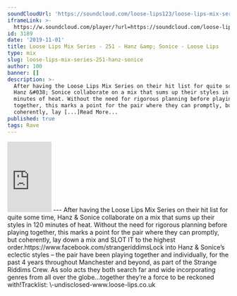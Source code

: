 ```yaml
---
soundCloudUrl: 'https://soundcloud.com/loose-lips123/loose-lips-mix-series-251-hanz-sonice'
iframeLink: >-
  https://w.soundcloud.com/player/?url=https://soundcloud.com/loose-lips123/loose-lips-mix-series-251-hanz-sonice&color=00aabb&auto_play=false&hide_related=false&show_comments=true&show_user=true&show_reposts=false
id: 3189
date: '2019-11-01'
title: Loose Lips Mix Series - 251 - Hanz &amp; Sonice - Loose Lips
type: mix
slug: loose-lips-mix-series-251-hanz-sonice
author: 100
banner: []
description: >-
  After having the Loose Lips Mix Series on their hit list for quite some time,
  Hanz &#038; Sonice collaborate on a mix that sums up their styles in 120
  minutes of heat. Without the need for rigorous planning before playing
  together, this marks a point for the pair where they can promptly, but
  coherently, lay [...]Read More...
published: true
tags: Rave
---
```

<iframe id="sc-widget" title="title" width="100" height="160" scrolling="no" frameborder="yes" allow="autoplay" src="https://w.soundcloud.com/player/?url=https://soundcloud.com/loose-lips123/loose-lips-mix-series-251-hanz-sonice&amp;color=00aabb&amp;auto_play=false&amp;hide_related=false&amp;show_comments=true&amp;show_user=true&amp;show_reposts=false"></iframe>
---
After having the Loose Lips Mix Series on their hit list for quite some time, Hanz & Sonice collaborate on a mix that sums up their styles in 120 minutes of heat. Without the need for rigorous planning before playing together, this marks a point for the pair where they can promptly, but coherently, lay down a mix and SLOT IT to the highest order.https://www.facebook.com/strangeriddimsLock into Hanz & Sonice’s eclectic styles – the pair have been playing together and individually, for the past 4 years throughout Manchester and beyond, as part of the Strange Riddims Crew. As solo acts they both search far and wide incorporating genres from all over the globe…together they’re a force to be reckoned with!Tracklist:  
\-undisclosed-www.loose-lips.co.uk